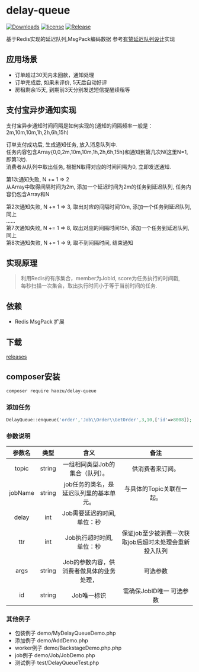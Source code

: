 # delay-queue
[![Downloads](https://img.shields.io/github/downloads/haozu/delay-queue/total.svg)](https://github.com/haozu/delay-queue/releases)
[![license](https://img.shields.io/hexpm/l/plug.svg?maxAge=2592000)](https://github.com/haozu/delay-queue/blob/master/LICENSE)
[![Release](https://img.shields.io/github/release/haozu/delay-queue.svg?label=Release)](https://github.com/haozu/delay-queue/releases)

基于Redis实现的延迟队列,MsgPack编码数据 参考[有赞延迟队列设计](http://tech.youzan.com/queuing_delay)实现

## 应用场景
* 订单超过30天内未回款，通知处理 
* 订单完成后, 如果未评价, 5天后自动好评
* 房租剩余15天, 到期前3天分别发送短信提醒续租等

## 支付宝异步通知实现
支付宝异步通知时间间隔是如何实现的(通知的间隔频率一般是：2m,10m,10m,1h,2h,6h,15h)  
 
订单支付成功后, 生成通知任务, 放入消息队列中.    
任务内容包含Array{0,0,2m,10m,10m,1h,2h,6h,15h}和通知到第几次N(这里N=1, 即第1次).    
消费者从队列中取出任务, 根据N取得对应的时间间隔为0, 立即发送通知.   

第1次通知失败, N += 1 => 2  
从Array中取得间隔时间为2m, 添加一个延迟时间为2m的任务到延迟队列, 任务内容仍包含Array和N     

第2次通知失败, N += 1 => 3, 取出对应的间隔时间10m, 添加一个任务到延迟队列, 同上   
......    
第7次通知失败, N += 1 => 8, 取出对应的间隔时间15h, 添加一个任务到延迟队列, 同上  
第8次通知失败, N += 1 => 9, 取不到间隔时间, 结束通知    


## 实现原理
> 利用Redis的有序集合，member为JobId, score为任务执行的时间戳,    
每秒扫描一次集合，取出执行时间小于等于当前时间的任务.   

## 依赖
* Redis MsgPack 扩展


## 下载
[releases](https://github.com/haozu/delay-queue/releases)

## composer安装

```bash
composer require haozu/delay-queue
```

### 添加任务 
```php
DelayQueue::enqueue('order','Job\\Order\\GetOrder',3,10,['id'=>8008]);
```

### 参数说明

|  参数名 |     类型    |     含义     |        备注       |
|:-------:|:-----------:|:------------:|:-----------------:|
|   topic  | string     |    一组相同类型Job的集合（队列）。                |        供消费者来订阅。               |
|   jobName  | string   |    job任务的类名，是延迟队列里的基本单元。                  |      与具体的Topic关联在一起。               |
|   delay  | int        |    Job需要延迟的时间, 单位：秒    |                   |
|   ttr    | int        |    Job执行超时时间, 单位：秒   |   保证job至少被消费一次获取job后超时未处理会重新投入队列    |
|   args   | string     |    Job的参数内容，供消费者做具体的业务处理， |        可选参数           |
|   id     | string     |    Job唯一标识                   | 需确保JobID唯一 可选参数          |

### 其他例子
* 包装例子   demo/MyDelayQueueDemo.php
* 添加例子   demo/AddDemo.php
* worker例子 demo/BackstageDemo.php.php
* job例子    demo/Job/JobDemo.php 
* 测试例子   test/DelayQueueTest.php
